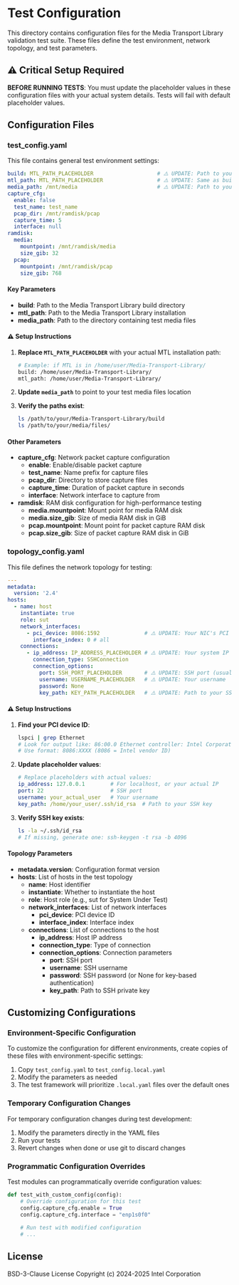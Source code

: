 # Test Configuration

This directory contains configuration files for the Media Transport Library validation test suite. These files define the test environment, network topology, and test parameters.

## ⚠️ Critical Setup Required

**BEFORE RUNNING TESTS**: You must update the placeholder values in these configuration files with your actual system details. Tests will fail with default placeholder values.

## Configuration Files

### test_config.yaml

This file contains general test environment settings:

```yaml
build: MTL_PATH_PLACEHOLDER                    # ⚠️ UPDATE: Path to your MTL installation
mtl_path: MTL_PATH_PLACEHOLDER                 # ⚠️ UPDATE: Same as build path
media_path: /mnt/media                         # ⚠️ UPDATE: Path to your test media files
capture_cfg:
  enable: false
  test_name: test_name
  pcap_dir: /mnt/ramdisk/pcap
  capture_time: 5
  interface: null
ramdisk:
  media: 
    mountpoint: /mnt/ramdisk/media
    size_gib: 32
  pcap:
    mountpoint: /mnt/ramdisk/pcap
    size_gib: 768
```

#### Key Parameters

- **build**: Path to the Media Transport Library build directory
- **mtl_path**: Path to the Media Transport Library installation  
- **media_path**: Path to the directory containing test media files

#### ⚠️ Setup Instructions

1. **Replace `MTL_PATH_PLACEHOLDER`** with your actual MTL installation path:
   ```bash
   # Example: if MTL is in /home/user/Media-Transport-Library/
   build: /home/user/Media-Transport-Library/
   mtl_path: /home/user/Media-Transport-Library/
   ```

2. **Update `media_path`** to point to your test media files location

3. **Verify the paths exist**:
   ```bash
   ls /path/to/your/Media-Transport-Library/build
   ls /path/to/your/media/files/
   ```

#### Other Parameters
- **capture_cfg**: Network packet capture configuration
  - **enable**: Enable/disable packet capture
  - **test_name**: Name prefix for capture files
  - **pcap_dir**: Directory to store capture files
  - **capture_time**: Duration of packet capture in seconds
  - **interface**: Network interface to capture from
- **ramdisk**: RAM disk configuration for high-performance testing
  - **media.mountpoint**: Mount point for media RAM disk
  - **media.size_gib**: Size of media RAM disk in GiB
  - **pcap.mountpoint**: Mount point for packet capture RAM disk
  - **pcap.size_gib**: Size of packet capture RAM disk in GiB

### topology_config.yaml

This file defines the network topology for testing:

```yaml
---
metadata:
  version: '2.4'
hosts:
  - name: host
    instantiate: true
    role: sut
    network_interfaces:
      - pci_device: 8086:1592              # ⚠️ UPDATE: Your NIC's PCI device ID
        interface_index: 0 # all
    connections:
      - ip_address: IP_ADDRESS_PLACEHOLDER # ⚠️ UPDATE: Your system IP
        connection_type: SSHConnection
        connection_options:
          port: SSH_PORT_PLACEHOLDER       # ⚠️ UPDATE: SSH port (usually 22)
          username: USERNAME_PLACEHOLDER   # ⚠️ UPDATE: Your username
          password: None
          key_path: KEY_PATH_PLACEHOLDER   # ⚠️ UPDATE: Path to your SSH key
```

#### ⚠️ Setup Instructions

1. **Find your PCI device ID**:
   ```bash
   lspci | grep Ethernet
   # Look for output like: 86:00.0 Ethernet controller: Intel Corporation...
   # Use format: 8086:XXXX (8086 = Intel vendor ID)
   ```

2. **Update placeholder values**:
   ```yaml
   # Replace placeholders with actual values:
   ip_address: 127.0.0.1        # For localhost, or your actual IP
   port: 22                     # SSH port
   username: your_actual_user   # Your username
   key_path: /home/your_user/.ssh/id_rsa  # Path to your SSH key
   ```

3. **Verify SSH key exists**:
   ```bash
   ls -la ~/.ssh/id_rsa
   # If missing, generate one: ssh-keygen -t rsa -b 4096
   ```

#### Topology Parameters

- **metadata.version**: Configuration format version
- **hosts**: List of hosts in the test topology
  - **name**: Host identifier
  - **instantiate**: Whether to instantiate the host
  - **role**: Host role (e.g., sut for System Under Test)
  - **network_interfaces**: List of network interfaces
    - **pci_device**: PCI device ID
    - **interface_index**: Interface index
  - **connections**: List of connections to the host
    - **ip_address**: Host IP address
    - **connection_type**: Type of connection
    - **connection_options**: Connection parameters
      - **port**: SSH port
      - **username**: SSH username
      - **password**: SSH password (or None for key-based authentication)
      - **key_path**: Path to SSH private key

## Customizing Configurations

### Environment-Specific Configuration

To customize the configuration for different environments, create copies of these files with environment-specific settings:

1. Copy `test_config.yaml` to `test_config.local.yaml`
2. Modify the parameters as needed
3. The test framework will prioritize `.local.yaml` files over the default ones

### Temporary Configuration Changes

For temporary configuration changes during test development:

1. Modify the parameters directly in the YAML files
2. Run your tests
3. Revert changes when done or use git to discard changes

### Programmatic Configuration Overrides

Test modules can programmatically override configuration values:

```python
def test_with_custom_config(config):
    # Override configuration for this test
    config.capture_cfg.enable = True
    config.capture_cfg.interface = "enp1s0f0"
    
    # Run test with modified configuration
    # ...
```

## License

BSD-3-Clause License
Copyright (c) 2024-2025 Intel Corporation
